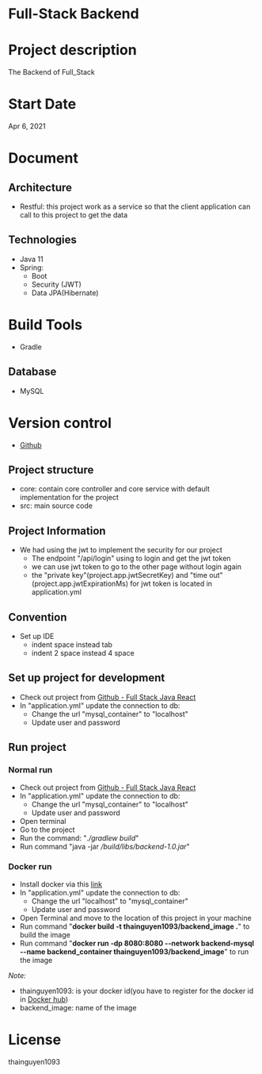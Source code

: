 # Full-Stack Backend

# Project description

The Backend of Full_Stack

# Start Date

Apr 6, 2021

# Document

## Architecture

- Restful: this project work as a service so that the client application can call to this project to get the data

## Technologies

- Java 11
- Spring:
  - Boot
  - Security (JWT)
  - Data JPA(Hibernate)

# Build Tools
- Gradle

## Database

- MySQL

# Version control
- [Github](https://github.com/thainguyen1093/Full_Stack_Java_React)

## Project structure

- core: contain core controller and core service with default implementation for the project
- src: main source code

## Project Information

- We had using the jwt to implement the security for our project
  - The endpoint "/api/login" using to login and get the jwt token
  - we can use jwt token to go to the other page without login again
  - the "private key"(project.app.jwtSecretKey) and "time out"(project.app.jwtExpirationMs) for jwt token is located in
    application.yml

## Convention

- Set up IDE
  - indent space instead tab
  - indent 2 space instead 4 space

## Set up project for development

- Check out project from [Github - Full Stack Java React](https://github.com/thainguyen1093/Full_Stack_Java_React)
- In "application.yml" update the connection to db:
  - Change the url "mysql_container" to "localhost"
  - Update user and password

## Run project

### Normal run

- Check out project from [Github - Full Stack Java React](https://github.com/thainguyen1093/Full_Stack_Java_React)
- In "application.yml" update the connection to db:
  - Change the url "mysql_container" to "localhost"
  - Update user and password
- Open terminal
- Go to the project
- Run the command: "*./gradlew build*"
- Run command "java -jar */build/libs/backend-1.0.jar*"

### Docker run

- Install docker via this [link](https://docs.docker.com/get-docker/)
- In "application.yml" update the connection to db:
  - Change the url "localhost" to "mysql_container"
  - Update user and password
- Open Terminal and move to the location of this project in your machine
- Run command "**docker build -t thainguyen1093/backend_image .**" to build the image
- Run command "**docker run -dp 8080:8080 --network backend-mysql --name backend_container
  thainguyen1093/backend_image**" to run the image

_Note:_

- thainguyen1093: is your docker id(you have to register for the docker id in [Docker hub](https://hub.docker.com/))
- backend_image: name of the image

# License

thainguyen1093
